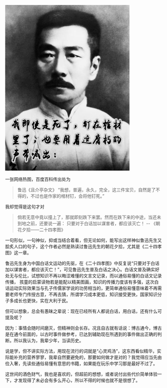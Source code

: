 ![腐朽](./lib/fuxiu.jpg)

一张网络热图，百度百科传出处为

> 鲁迅《且介亭杂文》
> “我想，普遍，永久，完全，这三件宝贝，自然是了不得的，不过也是作家的棺材钉，会将他钉死。”

我却觉得是这句才对

> 倘若无意中竟以撞上了，那就即刻跌下来罢。然而在跌下来的中途，当还未到地之前，还要说一遍：
> 只要对于白话加以谋害者，都应该灭亡！
>                                 -- 《朝花夕拾——二十四孝图》

一句形似，一句神似，抑或当结合着看，但无论如何，能写出这样神似鲁迅先生又脍炙人口的句子，这个作者必然是熟读过鲁迅先生的朝花夕拾，尤其是《二十四孝图》这一章。

鲁迅先生身为中国白话文运动的先驱，在《二十四孝图》中反复说“只要对于白话加以谋害者，都应该灭亡！”，可见鲁迅先生普及白话之决心。白话文普及确实好处无与伦比，试想知识不再以晦涩难懂的文言文记录，而以通俗易懂的白话文记录传播， 孩童的启蒙读物若是能配以精美图画，知识的传播力度该有多强，这次白话运动实际效果当与孔子传儒家学说的功劳相当的，更简单通俗易懂意味着不再需要老师专门传授古意，不再去猜，所谓学习成本更低，知识接受更快，国家知识分子多成长也更快，实在大利于民。

但可以想象，总会有愚昧之辈说：现在已经所有人都说白话，用白话，还有什么可提及呢？

因为：事情会随时间磨灭，但精神则会长存。况且自古就有话说：博古通今，博古是在通今前面的，以古时事件做参考，已达到辅助现在所遇到的事件做出正确的判断。所以我认为，我辈少年，当读历史。

说是学，但不讲实际方法，用现在流行的词就是“心灵鸡汤”，这东西看似精华，实际能补充的营养寥寥，我辈自然要避免的，那要如何做才是对的？我觉得应当先由俭入奢，先读些通俗易懂有意思的书籍，如果能在玩乐中学习那是最好不过了。

这世间的酒色财气，我也是喜欢的，但超前的想想，或者说付出些代价简单体验一下，才发现得了未必会有多么开心，所以不得的时候也就不是很想了。